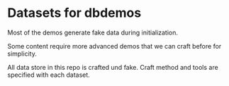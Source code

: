# Datasets for dbdemos

Most of the demos generate fake data during initialization.

Some content require more advanced demos that we can craft before for simplicity. 

All data store in this repo is crafted und fake. Craft method and tools are specified with each dataset.
